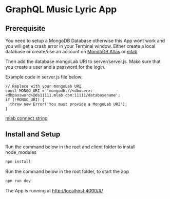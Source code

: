 # GraphQL Music Lyric App

## Prerequisite

You need to setup a MongoDB Database otherwise this App wont work and you will get a crash error in your Terminal window. Either create a local database or create/use an account on [MondoDB Atlas](https://www.mongodb.com/cloud/atlas) or [mlab](https://mlab.com/home)

Then add the database mongoLab URI to server/server.js. Make sure that you create a user and a password for the login.

Example code in server.js file below:

```javacript
// Replace with your mongoLab URI
const MONGO_URI = 'mongodb://<dbuser>:<dbpassword>@ds11111.mlab.com:11111/databasename';
if (!MONGO_URI) {
  throw new Error('You must provide a MongoLab URI');
}
```

[mlab connect string](http://docs.mlab.com/connecting/#connect-string)

## Install and Setup

Run the command below in the root and client folder to install node_modules

```javascript
npm install
```

Run the command below in the root folder, to start the app

```javascript
npm run dev
```

The App is running at [http://localhost:4000/#/](http://localhost:4000/#/)
